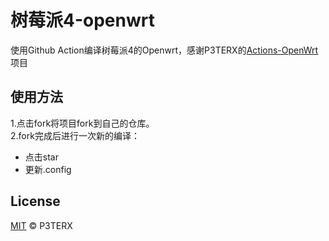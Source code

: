 # 树莓派4-openwrt

使用Github Action编译树莓派4的Openwrt，感谢P3TERX的[Actions-OpenWrt](https://github.com/P3TERX/Actions-OpenWrt)项目

## 使用方法

1.点击fork将项目fork到自己的仓库。  
2.fork完成后进行一次新的编译：
- 点击star  
- 更新.config  

## License

[MIT](https://github.com/P3TERX/Actions-OpenWrt/blob/master/LICENSE) © P3TERX

